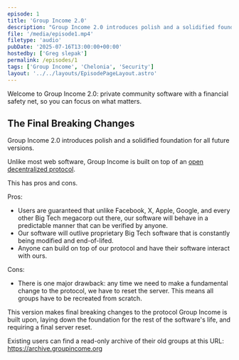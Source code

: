 ```yaml
---
episode: 1
title: 'Group Income 2.0'
description: "Group Income 2.0 introduces polish and a solidified foundation for all future versions. Unlike most web software, Group Income is built on top of an open decentralized protocol. This has pros and cons. Let's explore this topic in this episode."
file: '/media/episode1.mp4'
filetype: 'audio'
pubDate: '2025-07-16T13:00:00+00:00'
hostedby: ['Greg slepak']
permalink: /episodes/1
tags: ['Group Income', 'Chelonia', 'Security']
layout: '../../layouts/EpisodePageLayout.astro'
---
```


Welcome to Group Income 2.0: private community software with a financial safety net, so you can focus on what matters.

## The Final Breaking Changes

Group Income 2.0 introduces polish and a solidified foundation for all future versions.

Unlike most web software, Group Income is built on top of an [open decentralized protocol](https://shelterprotocol.net).

This has pros and cons.

Pros:

- Users are guaranteed that unlike Facebook, X, Apple, Google, and every other Big Tech megacorp out there, our software will behave in a predictable manner that can be verified by anyone.
- Our software will outlive proprietary Big Tech software that is constantly being modified and end-of-lifed.
- Anyone can build on top of our protocol and have their software interact with ours.

Cons:

- There is one major drawback: any time we need to make a fundamental change to the protocol, we have to reset the server. This means all groups have to be recreated from scratch.

This version makes final breaking changes to the protocol Group Income is built upon, laying down the foundation for the rest of the software's life, and requiring a final server reset.

Existing users can find a read-only archive of their old groups at this URL: https://archive.groupincome.org
